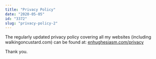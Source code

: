 ```yaml
---
title: "Privacy Policy"
date: "2020-05-05"
id: "3372"
slug: "privacy-policy-2"
---
```


The regularly updated privacy policy covering all my websites (including walkingoncustard.com) can be found at: [enhughesiasm.com/privacy](https://enhughesiasm.com/privacy)

Thank you.
